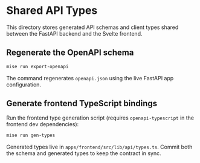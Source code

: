 # Shared API Types

This directory stores generated API schemas and client types shared between the FastAPI backend and the Svelte frontend.

## Regenerate the OpenAPI schema

```bash
mise run export-openapi
```

The command regenerates `openapi.json` using the live FastAPI app configuration.

## Generate frontend TypeScript bindings

Run the frontend type generation script (requires `openapi-typescript` in the frontend dev dependencies):

```bash
mise run gen-types
```

Generated types live in `apps/frontend/src/lib/api/types.ts`. Commit both the schema and generated types to keep the contract in sync.
